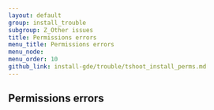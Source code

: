 ```yaml
---
layout: default
group: install_trouble
subgroup: Z_Other issues
title: Permissions errors
menu_title: Permissions errors
menu_node: 
menu_order: 10
github_link: install-gde/trouble/tshoot_install_perms.md
---
```

<!-- This topic is referred to from Magento 2 code! Don't change the URL without informing engineering! -->
<!-- Referring file: TBD owned by Ogres -->

<h2 id="trouble-install-perms">Permissions errors</h2>

